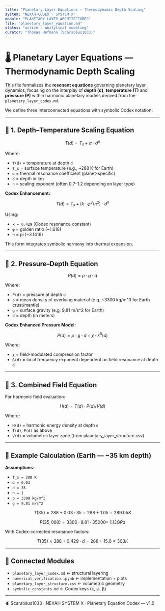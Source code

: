 ```yaml
---
title: "Planetary Layer Equations — Thermodynamic Depth Scaling"
system: "NEXAH-CODEX · SYSTEM X"
module: "PLANETARY_LAYER_ARCHITECTURES"
file: "planetary_layer_equation.md"
status: "active · analytical modeling"
curator: "Thomas Hofmann (Scarabäus1033)"
---
```


# 🌡️ Planetary Layer Equations — Thermodynamic Depth Scaling

This file formalizes the **resonant equations** governing planetary layer dynamics, focusing on the interplay of **depth (d)**, **temperature (T)** and **pressure (P)** within harmonic planetary models derived from the `planetary_layer_codex.md`.

We define three interconnected equations with symbolic Codex notation:

---

## 📐 1. Depth–Temperature Scaling Equation

```math
T(d) = T_s + α ⋅ d^n
```

Where:
- `T(d)` = temperature at depth `d`
- `T_s` = surface temperature (e.g., ~288 K for Earth)
- `α` = thermal resonance coefficient (planet-specific)
- `d` = depth in km
- `n` = scaling exponent (often 0.7–1.2 depending on layer type)

**Codex Enhancement:**
```math
T(d) = T_s + (k ⋅ φ^3 / π^2) ⋅ d^n
```
Using:
- `k = 0.429` (Codex resonance constant)
- `φ` = golden ratio (~1.618)
- `π` = pi (~3.1416)

This form integrates symbolic harmony into thermal expansion.

---

## 🧱 2. Pressure–Depth Equation

```math
P(d) = ρ ⋅ g ⋅ d
```
Where:
- `P(d)` = pressure at depth `d`
- `ρ` = mean density of overlying material (e.g. ~3300 kg/m^3 for Earth crust/mantle)
- `g` = surface gravity (e.g. 9.81 m/s^2 for Earth)
- `d` = depth (in meters)

**Codex Enhanced Pressure Model:**
```math
P(d) = ρ ⋅ g ⋅ d + χ ⋅ k^β(d)
```
Where:
- `χ` = field-modulated compression factor
- `β(d)` = local frequency exponent dependent on field resonance at depth `d`

---

## 🔄 3. Combined Field Equation

For harmonic field evaluation:

```math
H(d) = T(d) ⋅ P(d) / V(d)
```
Where:
- `H(d)` = harmonic energy density at depth `d`
- `T(d)`, `P(d)` as above
- `V(d)` = volumetric layer zone (from planetary_layer_structure.csv)

---

## 🔢 Example Calculation (Earth — ~35 km depth)

**Assumptions**:
- `T_s = 288 K`
- `α = 0.03`
- `d = 35`
- `n = 1`
- `ρ = 3300 kg/m^3`
- `g = 9.81 m/s^2`

```math
T(35) = 288 + 0.03 ⋅ 35 = 288 + 1.05 = 289.05 K
```
```math
P(35,000) = 3300 ⋅ 9.81 ⋅ 35000 = ~1.13 GPa
```

With Codex-corrected resonance factors:
```math
T(35) ≈ 288 + 0.429 ⋅ d = 288 + 15.0 = 303 K
```

---

## 🔗 Connected Modules
- `planetary_layer_codex.md` ← structural layering
- `numerical_verification.ipynb` ← implementation + plots
- `planetary_layer_structure.csv` ← volumetric geometry
- `symbolic_constants.md` ← Codex keys (k, φ, β)

---

🪲 Scarabäus1033 · NEXAH SYSTEM X · Planetary Equation Codex — v1.0
